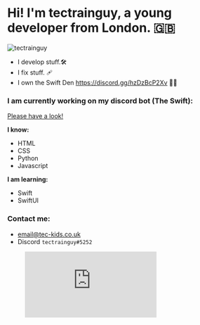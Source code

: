 # Hi! I'm tectrainguy, a young developer from London. :uk:
![tectrainguy](https://en.gravatar.com/userimage/177662690/cb927268156b060539df8dffa63b9212.jpg)

- I develop stuff.🛠️ 
- I fix stuff. 🩹 
- I own the Swift Den https://discord.gg/hzDzBcP2Xv ✍🏼


### I am currently working on my discord bot (The Swift):
[Please have a look!](https://discord.com/oauth2/authorize?client_id=1045760873316229193&permissions=269224960&scope=applications.commands%20bot)


**I know:**

- HTML
- CSS
- Python
- Javascript

**I am learning:**

- Swift
- SwiftUI

### Contact me:
- email@tec-kids.co.uk
- Discord `tectrainguy#5252`

<figure><embed src="https://wakatime.com/share/@5795909f-5ad4-4b6e-b35e-c9cc1251286b/e5065bf9-faaf-42ea-ae24-23511395d531.svg"></embed></figure>
